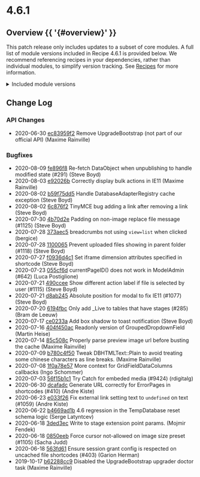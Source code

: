 # 4.6.1

## Overview {{ '{#overview}' }}

This patch release only includes updates to a subset of core modules. A full list of module versions included in Recipe 4.6.1 is provided below. We recommend referencing recipes in your dependencies, rather than individual modules, to simplify version tracking. See [Recipes](/getting_started/recipes) for more information.

<details>
<summary>Included module versions</summary>

| Module | Version |
| ------ | ------- |
| silverstripe/admin | **1.6.1** |
| silverstripe/asset-admin | **1.6.1** |
| silverstripe/assets | **1.6.1** |
| silverstripe/campaign-admin | 1.6.0 |
| silverstripe/cms | 4.6.0 |
| silverstripe/config | 1.0.18 |
| silverstripe/errorpage | 1.6.0 |
| silverstripe/framework | **4.6.2** |
| silverstripe/graphql | 3.3.0 |
| silverstripe/reports | 4.6.0 |
| silverstripe/siteconfig | 4.6.0 |
| silverstripe/versioned | **1.6.2** |
| silverstripe/versioned-admin | 1.6.0 |

</details>

<!--- Changes below this line will be automatically regenerated -->

## Change Log

### API Changes

 * 2020-06-30 [ec83959f2](https://github.com/silverstripe/silverstripe-framework/commit/ec83959f2c3ff7784fdd9503601732b5d006de13) Remove UpgradeBootstrap (not part of our official API) (Maxime Rainville)

### Bugfixes

 * 2020-08-09 [fe896f8](https://github.com/silverstripe/silverstripe-versioned/commit/fe896f8db589ac5132fdee06054797435e01db7c) Re-fetch DataObject when unpublishing to handle modified state (#291) (Steve Boyd)
 * 2020-08-03 [e92026b](https://github.com/silverstripe/silverstripe-asset-admin/commit/e92026b02f635fb3f12fbe3463ccbb196012ac02) Correctly display bulk actions in IE11 (Maxime Rainville)
 * 2020-08-02 [b59f75dd5](https://github.com/silverstripe/silverstripe-framework/commit/b59f75dd50f7bd03f4364e76c18315026ec17eab) Handle DatabaseAdapterRegistry cache exception (Steve Boyd)
 * 2020-08-02 [6c876f2](https://github.com/silverstripe/silverstripe-admin/commit/6c876f25d52d4e5bc4091cf9b2a47539f00c8e09) TinyMCE bug adding a link after removing a link (Steve Boyd)
 * 2020-07-30 [4b70d2e](https://github.com/silverstripe/silverstripe-asset-admin/commit/4b70d2ea7c41e8e6f88887eeb2615839c013746a) Padding on non-image replace file message (#1125) (Steve Boyd)
 * 2020-07-28 [373aec5](https://github.com/silverstripe/silverstripe-asset-admin/commit/373aec56714d87de78a01c578cb620690841a99c) breadcrumbs not using `view=list` when clicked (bergice)
 * 2020-07-28 [1100065](https://github.com/silverstripe/silverstripe-asset-admin/commit/11000657eb16b63cd186018e6055ed8bd9a6c10a) Prevent uploaded files showing in parent folder (#1118) (Steve Boyd)
 * 2020-07-27 [f0936d4c1](https://github.com/silverstripe/silverstripe-framework/commit/f0936d4c1ec88670d20dd67f9d5ab020ee4438d9) Set iframe dimension attributes specified in shortcode (Steve Boyd)
 * 2020-07-23 [055cf6d](https://github.com/silverstripe/silverstripe-admin/commit/055cf6d0af312d280697868900523d6d415ae11d) currentPageID() does not work in ModelAdmin (#642) (Luca Postiglione)
 * 2020-07-21 [490ccee](https://github.com/silverstripe/silverstripe-asset-admin/commit/490ccee7c5878d0e8db003c3b560bd30098f2e05) Show different action label if file is selected by user (#1115) (Steve Boyd)
 * 2020-07-21 [d8ab245](https://github.com/silverstripe/silverstripe-admin/commit/d8ab245008be478081f1f1c2435e573ee1904b6f) Absolute position for modal to fix IE11 (#1077) (Steve Boyd)
 * 2020-07-20 [6194fbc](https://github.com/silverstripe/silverstripe-versioned/commit/6194fbcfa83f2deb2cbaaffbfdb78dbf029c5b8b) Only add _Live to tables that have stages (#285) (Bram de Leeuw)
 * 2020-07-17 [ce0233a](https://github.com/silverstripe/silverstripe-admin/commit/ce0233a4450b48791dc0e4bd717bcb8390f03d3d) Add box shadow to toast notification (Steve Boyd)
 * 2020-07-16 [404f450ac](https://github.com/silverstripe/silverstripe-framework/commit/404f450ac395143eee6bedd131b1c80f5742f8bd) Readonly version of GroupedDropdownField (Martin Heise)
 * 2020-07-14 [85c508c](https://github.com/silverstripe/silverstripe-asset-admin/commit/85c508c84d3616ee475f6c6a076914f753a24148) Properly parse preview image url before busting the cache (Maxime Rainville)
 * 2020-07-09 [b780c4f50](https://github.com/silverstripe/silverstripe-framework/commit/b780c4f504555e5ae2d3861f8772f87ab20e016e) Tweak DBHTMLText::Plain to avoid treating some chinese characters as line breaks. (Maxime Rainville)
 * 2020-07-08 [1f0a78e57](https://github.com/silverstripe/silverstripe-framework/commit/1f0a78e57b1710b90c0c1827381e13ebe8b33dd7) More context for GridFieldDataColumns callbacks (Ingo Schommer)
 * 2020-07-03 [56f15b1c1](https://github.com/silverstripe/silverstripe-framework/commit/56f15b1c143d0c994780853e5c4fb9f3cd03de6d) Try Catch for embeded media (#9424) (rdigitalg)
 * 2020-06-30 [dcafadc](https://github.com/silverstripe/silverstripe-assets/commit/dcafadccc19ba4ace9d5942ea064cdbd3ac68eca) Generate URL correctly for ErrorPages in shortcodes (#410) (Andre Kiste)
 * 2020-06-23 [e033f26](https://github.com/silverstripe/silverstripe-admin/commit/e033f26d16527c04fb09c9ae3c1582367cf1dcaf) Fix external link setting text to `undefined` on text (#1059) (Andre Kiste)
 * 2020-06-22 [b4669ad1b](https://github.com/silverstripe/silverstripe-framework/commit/b4669ad1bb06228c4d5b79890ee9beafa3be8bbe) 4.6 regression in the TempDatabase reset schema logic (Serge Latyntcev)
 * 2020-06-18 [3ded3ec](https://github.com/silverstripe/silverstripe-versioned/commit/3ded3ec1d45c6d341a4e0d262a896ca7f2fcdf22) Write to stage extension point params. (Mojmir Fendek)
 * 2020-06-18 [0850eeb](https://github.com/silverstripe/silverstripe-asset-admin/commit/0850eeb205cd17a55daf3d0aff1f50c0d8bb3196) Force cursor not-allowed on image size preset (#1105) (Sacha Judd)
 * 2020-06-18 [563fd61](https://github.com/silverstripe/silverstripe-assets/commit/563fd61ce97c6819160d76330b456af54fa7e76f) Ensure session grant config is respected on uncached file shortcodes (#403) (Garion Herman)
 * 2019-10-17 [b62288cc9](https://github.com/silverstripe/silverstripe-framework/commit/b62288cc92bd7e58182e1b02b083eeb474366d52) Disabled the UpgradeBootstrap upgrader doctor task (Maxime Rainville)
<!--- Changes above this line will be automatically regenerated -->
